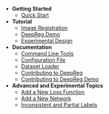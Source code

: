 <!-- docs/_sidebar.md -->

- **Getting Started**
  - [Quick Start](quick_start.md)
- **Tutorial**
  - [Image Registration](tutorial_registration.md)
  - [DeepReg Demo](tutorial_demo.md)
  - [Experimental Design](tutorial_experiment.md)
- **Documentation**
  - [Command Line Tools](doc_command.md)
  - [Configuration File](doc_configuration.md)
  - [Dataset Loader](doc_data_loader.md)
  - [Contributing to DeepReg](CONTRIBUTING.md)
  - [Contributing to DeepReg Demo](doc_demo_requirement.md)
- **Advanced and Experimental Topics**
  - [Add a New Loss Function](tutorial_add_loss.md)
  - [Add a New Network](tutorial_add_network.md)
  - [Inconsistent and Partial Labels](tutorial_label_sampling.md)
